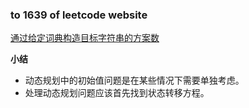 ### to 1639 of leetcode website

[通过给定词典构造目标字符串的方案数](https://leetcode-cn.com/problems/number-of-ways-to-form-a-target-string-given-a-dictionary/)

**小结**
- 动态规划中的初始值问题是在某些情况下需要单独考虑。
- 处理动态规划问题应该首先找到状态转移方程。